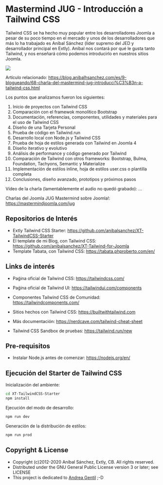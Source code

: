 
# Mastermind JUG - Introducción a Tailwind CSS

Tailwind CSS se ha hecho muy popular entre los desarrolladores Joomla a pesar de su poco tiempo en el mercado y unos de los desarrolladores que más lo ha trabajado es Aníbal Sánchez (líder supremo del JED y desarrollador principal en Extly). Aníbal nos contará por qué le gusta tanto Tailwind, y nos enseñará cómo podemos introducirlo en nuestros sitios Joomla.

![](https://d1hvvp61iyzquq.cloudfront.net/images/mastermind-jug-introduccion-a-tailwind-css.png)

Artículo relacionado: <https://blog.anibalhsanchez.com/es/9-blogueando/68-charla-del-mastermind-jug-introducci%C3%B3n-a-tailwind-css.html>

Los puntos que analizamos fueron los siguientes:

1. Inicio de proyectos con Tailwind CSS
1. Comparación con el framewok monolítico Bootstrap
1. Documentación, referencias, componentes, utilidades y materiales para el uso de Tailwind CSS
1. Diseño de una Tarjeta Personal
1. Prueba de código en Tailwind.run
1. Desarrollo local con Node.js y Tailwind CSS
1. Prueba de hoja de estilos generada con Tailwind en Joomla 4
1. Diseño iterativo y evolutivo
1. Análisis de performance y código generado por Tailwind
1. Comparación de Tailwind con otros frameworks: Bootstrap, Bulma, Foundation, Tachyons, Semantic y Materialize
1. Implementación de estilos inline, hoja de estilos user.css o plantilla completa
1. Conclusiones, diseño avanzado, prototipos y próximos pasos

Vídeo de la charla (lamentablemente el audio no quedó grabado): ...

Charlas del Joomla JUG Mastermind sobre Joomla!: <https://mastermindjoomla.com/jug>

## Repositorios de Interés

- Extly Tailwind CSS Starter: https://github.com/anibalsanchez/XT-TailwindCSS-Starter
- El template de mi Blog, con Tailwind CSS: https://github.com/anibalsanchez/XT-Tailwind-for-Joomla
- Template Tabata, con Tailwind CSS: https://tabata.phproberto.com/en/

## Links de interés

- Paǵina oficial de Tailwind CSS: https://tailwindcss.com/
- Paǵina oficial de Tailwind UI: https://tailwindui.com/components

- Componentes Tailwind CSS de Comunidad: https://tailwindcomponents.com/
- Sitios hechos con Tailwind CSS: https://builtwithtailwind.com
- Más documentación: https://nerdcave.com/tailwind-cheat-sheet
- Tailwind CSS Sandbox de pruebas: https://tailwind.run/new

## Pre-requisitos

- Instalar Node.js antes de comenzar: https://nodejs.org/en/

## Ejecución del Starter de Tailwind CSS

Inicialización del ambiente:

```sh
cd XT-TailwindCSS-Starter
npm install
```

Ejecución del modo de desarrollo:

```sh
npm run dev
```

Generación de la distribución de estilos:

```sh
npm run prod
```

## Copyright & License

- Copyright (c)2012-2020 Aníbal Sánchez, Extly, CB. All rights reserved.
- Distributed under the GNU General Public License version 3 or later; see LICENSE
- This project is dedicated to [Andrea Gentil](http://www.twitter.com/andreagentil) ;-D